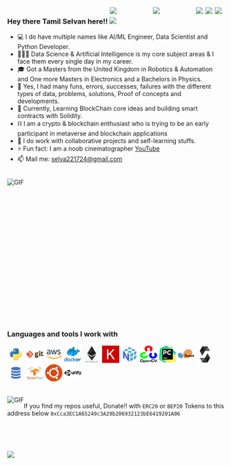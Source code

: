 
<a href="https://twitter.com/selva221724">
  <img align="right" width="22px" src="https://raw.githubusercontent.com/peterthehan/peterthehan/master/assets/twitter.svg" />
</a>
<a href="https://open.spotify.com/show/5sszhretPLEsGrZmKJ9PwH">
  <img align="right" width="22px" src="https://raw.githubusercontent.com/peterthehan/peterthehan/master/assets/spotify.svg" />
</a>
<a href="https://www.linkedin.com/in/selva221724/">
  <img align="right" width="22px" src="https://raw.githubusercontent.com/peterthehan/peterthehan/master/assets/linkedin.svg" />
</a>
<a href="https://medium.com/@selva221724">
  <img align="right" width="100px" src="https://miro.medium.com/max/8976/1*Ra88BZ-CSTovFS2ZSURBgg.png" />
</a>
<a href="https://stackoverflow.com/users/10383650/tamil-selvan">
  <img align="right" width="100px" src="https://upload.wikimedia.org/wikipedia/commons/0/02/Stack_Overflow_logo.svg" />
</a>

### Hey there Tamil Selvan here!! <img src="https://media.giphy.com/media/hvRJCLFzcasrR4ia7z/giphy.gif" width="25px">


- 💻 I do have multiple names like AI/ML Engineer, Data Scientist and Python Developer.
- 🧑🏼‍💻 Data Science & Artificial Intelligence is my core subject areas & I face them every single day in my career. 
- 🎓 Got a Masters from the United Kingdom in Robotics & Automation and One more Masters in Electronics and a Bachelors in Physics. 
- 🔕 Yes, I had many funs, errors, successes, failures with the different types of data, problems, solutions, Proof of concepts and developments.  
- 🔭 Currently, Learning BlockChain core ideas and building smart contracts with Solidity. 
- ⛓ I am a crypto & blockchain enthusiast who is trying to be an early participant in metaverse and blockchain applications
- 🦾 I do work with collaborative projects and self-learning stuffs.
- ⚡ Fun fact: I am a noob cinematographer [YouTube](https://www.youtube.com/channel/UC1kjWTXAijb0koxCCJMIIFA) 
- 📫 Mail me: selva221724@gmail.com 



<br>

<img align="left" alt="GIF" src="https://github.com/abhisheknaiidu/abhisheknaiidu/blob/master/code.gif?raw=true" width="500" height="350" />



### Languages and tools I work with

<img height="40" src="https://raw.githubusercontent.com/github/explore/80688e429a7d4ef2fca1e82350fe8e3517d3494d/topics/python/python.png"></code>
<img height="40" src="https://raw.githubusercontent.com/github/explore/80688e429a7d4ef2fca1e82350fe8e3517d3494d/topics/git/git.png"></code>
<img height="40" src="https://github.com/github/explore/blob/main/topics/aws/aws.png?raw=true"></code>
<img height="40" src="https://github.com/github/explore/blob/main/topics/docker/docker.png?raw=true"></code>
<img height="40" src="https://github.com/github/explore/blob/main/topics/ethereum/ethereum.png?raw=true"></code>
<img height="40" src="https://github.com/github/explore/blob/main/topics/keras/keras.png?raw=true"></code>
<img height="40" src="https://github.com/github/explore/blob/main/topics/numpy/numpy.png?raw=true"></code>
<img height="40" src="https://github.com/github/explore/blob/main/topics/opencv/opencv.png?raw=true"></code>
<img height="40" src="https://github.com/github/explore/blob/main/topics/pycharm/pycharm.png?raw=true"></code>
<img height="40" src="https://github.com/github/explore/blob/main/topics/scikit-learn/scikit-learn.png?raw=true"></code>
<img height="40" src="https://github.com/github/explore/blob/main/topics/solidity/solidity.png?raw=true"></code>
<img height="40" src="https://github.com/github/explore/blob/main/topics/sql/sql.png?raw=true"></code>
<img height="40" src="https://github.com/github/explore/blob/main/topics/tensorflow/tensorflow.png?raw=true"></code>
<img height="40" src="https://github.com/github/explore/blob/main/topics/ubuntu/ubuntu.png?raw=true"></code>
<img height="40" src="https://github.com/github/explore/blob/main/topics/unity/unity.png?raw=true"></code>


<br>

<img align="left" alt="GIF" src="https://ethereum.org/static/a110735dade3f354a46fc2446cd52476/f3a29/eth-home-icon.webp" />

If you find my repos useful, Donate!! with `ERC20` or `BEP20` Tokens to this address below `0xCca3EC1A65249c3A29b206932123bE6419201A06`

<br>
<br>
<br>

![](https://komarev.com/ghpvc/?username=selva221724&color=green)
